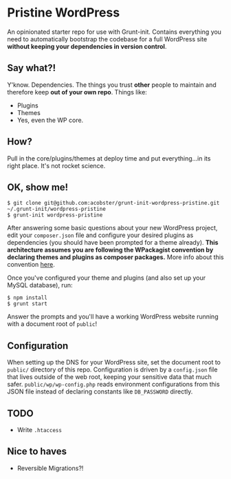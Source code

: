 # Pristine WordPress

An opinionated starter repo for use with Grunt-init. Contains everything you need to automatically bootstrap the codebase for a full WordPress site **without keeping your dependencies in version control**.

## Say what?!

Y'know. Dependencies. The things you trust **other** people to maintain and therefore keep **out of your own repo**. Things like:

* Plugins
* Themes
* Yes, even the WP core.

## How?

Pull in the core/plugins/themes at deploy time and put everything...in its right place. It's not rocket science.

## OK, show me!

```
$ git clone git@github.com:acobster/grunt-init-wordpress-pristine.git ~/.grunt-init/wordpress-pristine
$ grunt-init wordpress-pristine
```

After answering some basic questions about your new WordPress project, edit your `composer.json` file and configure your desired plugins as dependencies (you should have been prompted for a theme already). **This architecture assumes you are following the WPackagist convention by declaring themes and plugins as composer packages.** More info about this convention [here](https://roots.io/using-composer-with-wordpress/).

Once you've configured your theme and plugins (and also set up your MySQL database), run:

```
$ npm install
$ grunt start
```

Answer the prompts and you'll have a working WordPress website running with a document root of `public`!

## Configuration

When setting up the DNS for your WordPress site, set the document root to `public/` directory of this repo. Configuration is driven by a `config.json` file that lives outside of the web root, keeping your sensitive data that much safer. `public/wp/wp-config.php` reads environment configurations from this JSON file instead of declaring constants like `DB_PASSWORD` directly.

## TODO

* Write `.htaccess`

## Nice to haves

* Reversible Migrations?!